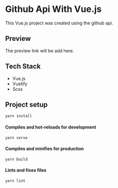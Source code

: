 
# Github Api With Vue.js

This Vue.js project was created using the github api.


## Preview

The preview link will be add here.

  
## Tech Stack

* Vue.js
* Vuetify
* Scss

  
## Project setup
```
yarn install
```

#### Compiles and hot-reloads for development
```
yarn serve
```

#### Compiles and minifies for production
```
yarn build
```

#### Lints and fixes files
```
yarn lint
```
